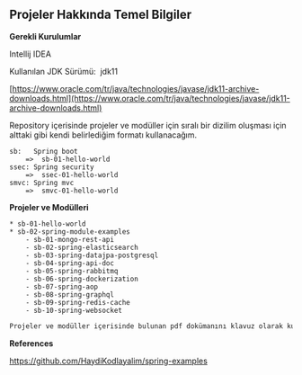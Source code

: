 ## Projeler Hakkında Temel Bilgiler


**Gerekli Kurulumlar**

Intellij IDEA

Kullanılan JDK Sürümü:  jdk11

[https://www.oracle.com/tr/java/technologies/javase/jdk11-archive-downloads.html](https://www.oracle.com/tr/java/technologies/javase/jdk11-archive-downloads.html)


Repository içerisinde projeler ve modüller için sıralı bir dizilim oluşması için alttaki gibi kendi belirlediğim formatı kullanacağım.

```plaintext
sb:   Spring boot
	=>	sb-01-hello-world
ssec: Spring security
	=>	ssec-01-hello-world
smvc: Spring mvc
	=>	smvc-01-hello-world
```


**Projeler ve Modülleri**
```plaintext
* sb-01-hello-world
* sb-02-spring-module-examples
    - sb-01-mongo-rest-api
    - sb-02-spring-elasticsearch
    - sb-03-spring-datajpa-postgresql
    - sb-04-spring-api-doc
    - sb-05-spring-rabbitmq
    - sb-06-spring-dockerization
    - sb-07-spring-aop
    - sb-08-spring-graphql
    - sb-09-spring-redis-cache
    - sb-10-spring-websocket
```
```sh
Projeler ve modüller içerisinde bulunan pdf dokümanını klavuz olarak kullanabilirsiniz.
```

**References**

https://github.com/HaydiKodlayalim/spring-examples

